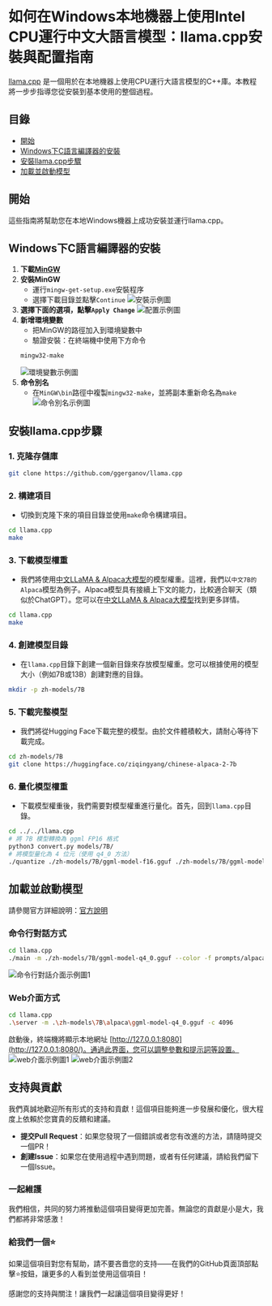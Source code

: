 
# 如何在Windows本地機器上使用Intel CPU運行中文大語言模型：llama.cpp安裝與配置指南

[llama.cpp](https://github.com/ggerganov/llama.cpp) 是一個用於在本地機器上使用CPU運行大語言模型的C++庫。本教程將一步步指導您從安裝到基本使用的整個過程。

## 目錄
- [開始](#開始)
- [Windows下C語言編譯器的安裝](#windows下c語言編譯器的安裝)
- [安裝llama.cpp步驟](#安裝llamacpp步驟)
- [加載並啟動模型](#加載並啟動模型)

## 開始
這些指南將幫助您在本地Windows機器上成功安裝並運行llama.cpp。

## Windows下C語言編譯器的安裝
1. **下載[MinGW](https://sourceforge.net/projects/mingw/)**
2. **安裝MinGW**
    - 運行`mingw-get-setup.exe`安裝程序
    - 選擇下載目錄並點擊`Continue`
    ![安裝示例圖](llama-cpp\Windows-Installation\Images\image_1.png)
3. **選擇下面的選項，點擊`Apply Change`**
    ![配置示例圖](llama-cpp\Windows-Installation\Images\image_2.png)
4. **新增環境變數**
    - 把MinGW的路徑加入到環境變數中
    - 驗證安裝：在終端機中使用下方命令
    ```bash
    mingw32-make
    ```
    ![環境變數示例圖](llama-cpp\Windows-Installation\Images\image_3.png)
5. **命令別名**
    - 在`MinGW\bin`路徑中複製`mingw32-make`，並將副本重新命名為`make`
    ![命令別名示例圖](llama-cpp\Windows-Installation\Images\image_4.png)

## 安裝llama.cpp步驟

### 1. **克隆存儲庫**
```bash
git clone https://github.com/ggerganov/llama.cpp
```

### 2. **構建項目**
- 切換到克隆下來的項目目錄並使用`make`命令構建項目。
```bash
cd llama.cpp
make
```

### 3. **下載模型權重**
- 我們將使用[中文LLaMA & Alpaca大模型](https://github.com/ymcui/Chinese-LLaMA-Alpaca-2/tree/main)的模型權重。這裡，我們以`中文7B的Alpaca`模型為例子。Alpaca模型具有接續上下文的能力，比較適合聊天（類似於ChatGPT）。您可以在[中文LLaMA & Alpaca大模型](https://github.com/ymcui/Chinese-LLaMA-Alpaca-2/tree/main)找到更多詳情。
```bash
cd llama.cpp
make
```

### 4. **創建模型目錄**
- 在`llama.cpp`目錄下創建一個新目錄來存放模型權重。您可以根據使用的模型大小（例如7B或13B）創建對應的目錄。
```bash
mkdir -p zh-models/7B
```

### 5. **下載完整模型**
- 我們將從Hugging Face下載完整的模型。由於文件體積較大，請耐心等待下載完成。
```bash
cd zh-models/7B
git clone https://huggingface.co/ziqingyang/chinese-alpaca-2-7b
```

### 6. **量化模型權重**
- 下載模型權重後，我們需要對模型權重進行量化。首先，回到`llama.cpp`目錄。
```bash
cd ../../llama.cpp
# 將 7B 模型轉換為 ggml FP16 格式
python3 convert.py models/7B/
# 將模型量化為 4 位元（使用 q4_0 方法）
./quantize ./zh-models/7B/ggml-model-f16.gguf ./zh-models/7B/ggml-model-q4_0.gguf q4_0
```
## 加載並啟動模型
請參閱官方詳細說明：[官方說明](https://github.com/ggerganov/llama.cpp/tree/master/examples/main)

### 命令行對話方式
```bash
cd llama.cpp
./main -m ./zh-models/7B/ggml-model-q4_0.gguf --color -f prompts/alpaca.txt -ins -c 2048 --temp 0.2 -n 256 --repeat_penalty 1.1
```
![命令行對話介面示例圖1](llama-cpp\Windows-Installation\Images\image_5.png)
### Web介面方式
```bash
cd llama.cpp
.\server -m .\zh-models\7B\alpaca\ggml-model-q4_0.gguf -c 4096
```
啟動後，終端機將顯示本地網址 [http://127.0.0.1:8080](http://127.0.0.1:8080/)。通過此界面，您可以調整參數和提示詞等設置。
![web介面示例圖1](llama-cpp\Windows-Installation\Images\image_6.png)
![web介面示例圖2](llama-cpp\Windows-Installation\Images\image_7.png)

## 支持與貢獻

我們真誠地歡迎所有形式的支持和貢獻！這個項目能夠進一步發展和優化，很大程度上依賴於您寶貴的反饋和建議。

- **提交Pull Request**：如果您發現了一個錯誤或者您有改進的方法，請隨時提交一個PR！
- **創建Issue**：如果您在使用過程中遇到問題，或者有任何建議，請給我們留下一個Issue。

### 一起維護

我們相信，共同的努力將推動這個項目變得更加完善。無論您的貢獻是小是大，我們都將非常感激！

### 給我們一個⭐️

如果這個項目對您有幫助，請不要吝嗇您的支持——在我們的GitHub頁面頂部點擊⭐️按鈕，讓更多的人看到並使用這個項目！

感謝您的支持與關注！讓我們一起讓這個項目變得更好！
